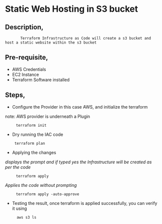 # Static Web Hosting in S3 bucket
 
## Description,
           Terraform Infrastructure as Code will create a s3 bucket and host a static website within the s3 bucket

## Pre-requisite,
  
  * AWS Credentials
  * EC2 Instance
  * Terraform Software installed

## Steps,

  * Configure the Provider in this case AWS, and initialize the terraform 

note: AWS provider is underneath a Plugin
       
         terraform init 

  * Dry running the IAC code 

         terraform plan

  * Applying the changes 

*displays the prompt and if typed yes the Infrastructure will be created as per the code*

         terraform apply

*Applies the code without prompting*

         terraform apply -auto-approve

  * Testing the result, once terraform is applied successfully, you can verify it using
   
          aws s3 ls   
